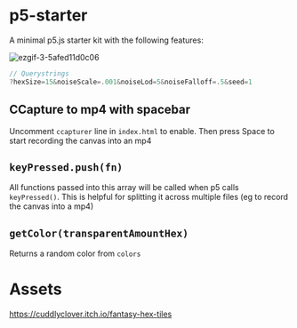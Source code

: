 # p5-starter
A minimal p5.js starter kit with the following features:

![ezgif-3-5afed11d0c06](https://user-images.githubusercontent.com/89111078/131428841-63a01367-ecc0-4a19-9f63-0173f74a8297.gif)

```js
// Querystrings
?hexSize=15&noiseScale=.001&noiseLod=5&noiseFalloff=.5&seed=1
```

## CCapture to mp4 with spacebar

Uncomment `ccapturer` line in `index.html` to enable. Then press Space to start recording the canvas into an mp4

## `keyPressed.push(fn)`

All functions passed into this array will be called when p5 calls `keyPressed()`. This is helpful for splitting it across multiple files (eg to record the canvas into a mp4)

## `getColor(transparentAmountHex)`

Returns a random color from `colors`

# Assets
https://cuddlyclover.itch.io/fantasy-hex-tiles
